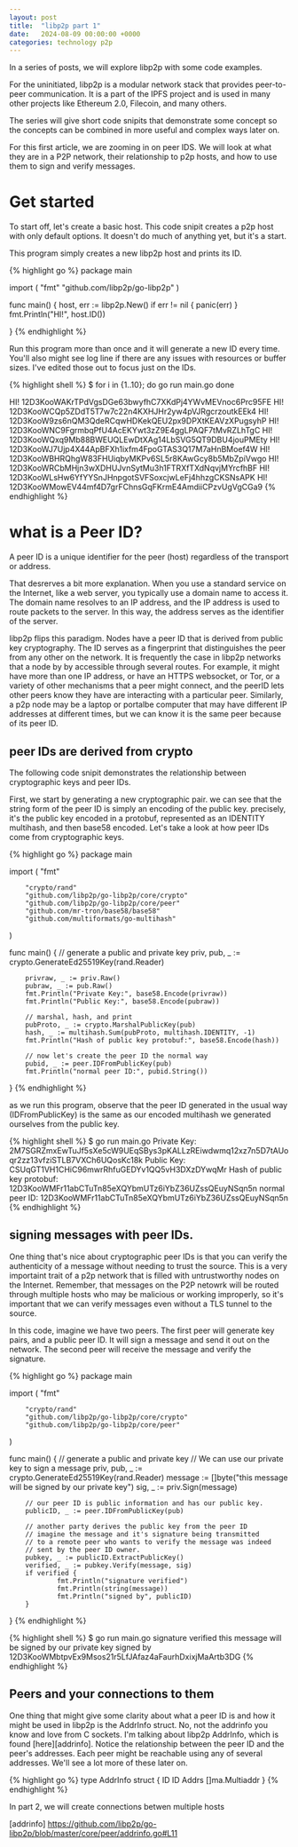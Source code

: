 ```yaml
---
layout: post
title:  "libp2p part 1"
date:   2024-08-09 00:00:00 +0000
categories: technology p2p
---
```


In a series of posts, we will explore libp2p with some code examples.

For the uninitiated, libp2p is a modular network stack that provides peer-to-peer communication. It is a part of the IPFS project and is used in many other projects like Ethereum 2.0, Filecoin, and many others.

The series will give short code snipits that demonstrate some concept so the concepts can be combined in more useful and complex ways later on.

For this first article, we are zooming in on peer IDS. We will look at what they are in a P2P network, their relationship to p2p hosts, and how to use them to sign and verify messages.

# Get started

To start off, let's create a basic host. This code snipit creates a p2p host with only default options.
It doesn't do much of anything yet, but it's a start.

This program simply creates a new libp2p host and prints its ID.

{% highlight go %}
package main

import (
        "fmt"
        "github.com/libp2p/go-libp2p"
)

func main() {
        host, err := libp2p.New()
        if err != nil {
                panic(err)
        }
        fmt.Println("HI!", host.ID())

}
{% endhighlight %}

Run this program more than once and it will generate a new ID every time.
You'll also might see log line if there are any issues with resources or buffer sizes. I've edited those out to focus just on the IDs.

{% highlight shell %}
$ for i in {1..10}; do
  go run main.go
done

HI! 12D3KooWAKrTPdVgsDGe63bwyfhC7XKdPj4YWvMEVnoc6Prc95FE
HI! 12D3KooWCQp5ZDdT5T7w7c22n4KXHJHr2yw4pVJRgcrzoutkEEk4
HI! 12D3KooW9zs6nQM3QdeRCqwHDKekQEU2px9DPXtKEAVzXPugsyhP
HI! 12D3KooWNC9FgrmbqPfU4AcEKYwt3zZ9E4ggLPAQF7tMvRZLhTgC
HI! 12D3KooWQxq9Mb88BWEUQLEwDtXAg14LbSVG5QT9DBU4jouPMEty
HI! 12D3KooWJ7Ujp4X44ApBFXh1ixfm4FpoGTAS3Q17M7aHnBMoef4W
HI! 12D3KooWBHRQhgW83FHUiqbyMKPv6SL5r8KAwGcy8b5MbZpiVwgo
HI! 12D3KooWRCbMHjn3wXDHUJvnSytMu3h1FTRXfTXdNqvjMYrcfhBF
HI! 12D3KooWLsHw6YfYYSnJHnpgotSVFSoxcjwLeFj4hhzgCKSNsAPK
HI! 12D3KooWMowEV44mf4D7grFChnsGqFKrmE4AmdiiCPzvUgVgCGa9
{% endhighlight %}

# what is a Peer ID?

A peer ID is a unique identifier for the peer (host) regardless of the transport or address. 

That desrerves a bit more explanation. When you use a standard service on the Internet, like a web server,
you typically use a domain name to access it. The domain name resolves to an IP address, and the IP address
is used to route packets to the server. In this way, the address serves as the identifier of the server.

libp2p flips this paradigm. Nodes have a peer ID that is derived from public key cryptography. The ID serves
as a fingerprint that distinguishes the peer from any other on the network. It is frequently the case in libp2p
networks that a node by by accessible through several routes. For example, it might have more than one IP address,
or have an HTTPS websocket, or Tor, or a variety of other mechanisms that a peer might connect, and the peerID
lets other peers know they have are interacting with a particular peer. Similarly, a p2p node may be a laptop or
portalbe computer that may have different IP addresses at different times, but we can know it is the same peer
because of its peer ID.


## peer IDs are derived from crypto

The following code snipit demonstrates the relationship between cryptographic keys and peer IDs.

First, we start by generating a new cryptographic pair. we can see that the string form of the peer ID is simply
an encoding of the public key. precisely, it's the public key encoded in a protobuf, represented as an IDENTITY
multihash, and then base58 encoded. Let's take a look at how peer IDs come from cryptographic keys.

{% highlight go %}
package main

import (
        "fmt"

        "crypto/rand"
        "github.com/libp2p/go-libp2p/core/crypto"
        "github.com/libp2p/go-libp2p/core/peer"
        "github.com/mr-tron/base58/base58"
        "github.com/multiformats/go-multihash"
)

func main() {
        // generate a public and private key
        priv, pub, _ := crypto.GenerateEd25519Key(rand.Reader)

        privraw, _ := priv.Raw()
        pubraw, _ := pub.Raw()
        fmt.Println("Private Key:", base58.Encode(privraw))
        fmt.Println("Public Key:", base58.Encode(pubraw))

        // marshal, hash, and print
        pubProto, _ := crypto.MarshalPublicKey(pub)
        hash, _ := multihash.Sum(pubProto, multihash.IDENTITY, -1)
        fmt.Println("Hash of public key protobuf:", base58.Encode(hash))

        // now let's create the peer ID the normal way
        pubid, _ := peer.IDFromPublicKey(pub)
        fmt.Println("normal peer ID:", pubid.String())
}
{% endhighlight %}

as we run this program, observe that the peer ID generated in the usual way (IDFromPublicKey) is the same as our encoded multihash we generated ourselves from the public key.

{% highlight shell %}
$ go run main.go 
Private Key: 2M7SGRZmxEwTuJf5sXe5cW9UEqSBys3pKALLzREiwdwmq12xz7n5D7tAUoqr2zz13vfziSTLB7VXCh6UQosKc18k
Public Key: CSUqGT1VH1CHiC96mwrRhfuGEDYv1QQ5vH3DXzDYwqMr
Hash of public key protobuf: 12D3KooWMFr11abCTuTn85eXQYbmUTz6iYbZ36UZssQEuyNSqn5n
normal peer ID: 12D3KooWMFr11abCTuTn85eXQYbmUTz6iYbZ36UZssQEuyNSqn5n
{% endhighlight %}


## signing messages with peer IDs.

One thing that's nice about cryptographic peer IDs is that you can verify the authenticity of a message without
needing to trust the source. This is a very importaint trait of a p2p network that is filled with untrustworthy nodes
on the Internet. Remember, that messages on the P2P netowrk will be routed through multiple hosts who may be malicious or
working improperly, so it's important that we can verify messages even without a TLS tunnel to the source.

In this code, imagine we have two peers. The first peer will generate key pairs, and a public peer ID.
It will sign a message and send it out on the network. The second peer will receive the message and verify the signature.

{% highlight go %}
package main

import (
        "fmt"

        "crypto/rand"
        "github.com/libp2p/go-libp2p/core/crypto"
        "github.com/libp2p/go-libp2p/core/peer"
)

func main() {
        // generate a public and private key
        // We can use our private key to sign a message
        priv, pub, _ := crypto.GenerateEd25519Key(rand.Reader)
        message := []byte("this message will be signed by our private key")
        sig, _ := priv.Sign(message)

        // our peer ID is public information and has our public key.
        publicID, _ := peer.IDFromPublicKey(pub)

        // another party derives the public key from the peer ID
        // imagine the message and it's signature being transmitted
        // to a remote peer who wants to verify the message was indeed
        // sent by the peer ID owner.
        pubkey, _ := publicID.ExtractPublicKey()
        verified, _ := pubkey.Verify(message, sig)
        if verified {
                fmt.Println("signature verified")
                fmt.Println(string(message))
                fmt.Println("signed by", publicID)
        }
}
{% endhighlight %}

{% highlight shell %}
$ go run main.go
signature verified
this message will be signed by our private key
signed by 12D3KooWMbtpvEx9Msos21r5LfJAfaz4aFaurhDxixjMaArtb3DG
{% endhighlight %}

## Peers and your connections to them

One thing that might give some clarity about what a peer ID is and how it might be used in libp2p is the AddrInfo struct. No, not the addrinfo you know and love from C sockets. I'm
talking about libp2p AddrInfo, which is found [here][addrinfo]. Notice the relationship between the peer ID and the peer's addresses. Each peer might be reachable using
any of several addresses. We'll see a lot more of these later on.

{% highlight go %}
type AddrInfo struct {
	ID    ID
	Addrs []ma.Multiaddr
}
{% endhighlight %}

In part 2, we will create connections betwen multiple hosts

[addrinfo] https://github.com/libp2p/go-libp2p/blob/master/core/peer/addrinfo.go#L11
